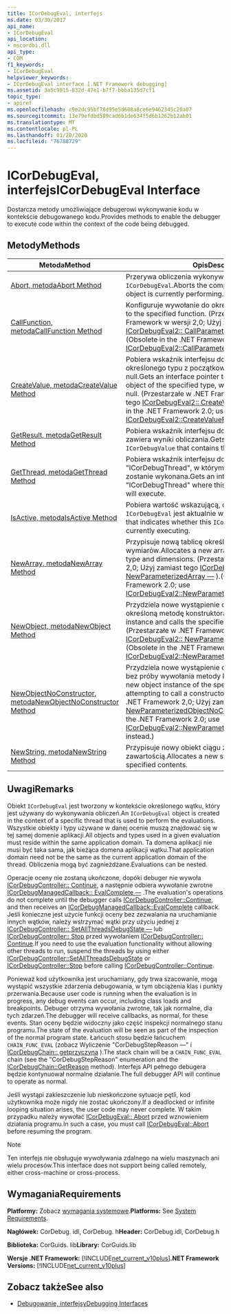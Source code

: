 ```yaml
---
title: ICorDebugEval, interfejs
ms.date: 03/30/2017
api_name:
- ICorDebugEval
api_location:
- mscordbi.dll
api_type:
- COM
f1_keywords:
- ICorDebugEval
helpviewer_keywords:
- ICorDebugEval interface [.NET Framework debugging]
ms.assetid: 3a5c9815-832d-47e1-b7f7-bbba135d7cf1
topic_type:
- apiref
ms.openlocfilehash: c9e2dc95bf78d95e5d608a8ce6e9462345c20a07
ms.sourcegitcommit: 13e79efdbd589cad6b1de634f5d6b1262b12ab01
ms.translationtype: MT
ms.contentlocale: pl-PL
ms.lasthandoff: 01/28/2020
ms.locfileid: "76788729"
---
```

# <a name="icordebugeval-interface"></a><span data-ttu-id="bf594-102">ICorDebugEval, interfejs</span><span class="sxs-lookup"><span data-stu-id="bf594-102">ICorDebugEval Interface</span></span>

<span data-ttu-id="bf594-103">Dostarcza metody umożliwiające debugerowi wykonywanie kodu w kontekście debugowanego kodu.</span><span class="sxs-lookup"><span data-stu-id="bf594-103">Provides methods to enable the debugger to execute code within the context of the code being debugged.</span></span>  
  
## <a name="methods"></a><span data-ttu-id="bf594-104">Metody</span><span class="sxs-lookup"><span data-stu-id="bf594-104">Methods</span></span>  
  
|<span data-ttu-id="bf594-105">Metoda</span><span class="sxs-lookup"><span data-stu-id="bf594-105">Method</span></span>|<span data-ttu-id="bf594-106">Opis</span><span class="sxs-lookup"><span data-stu-id="bf594-106">Description</span></span>|  
|------------|-----------------|  
|[<span data-ttu-id="bf594-107">Abort, metoda</span><span class="sxs-lookup"><span data-stu-id="bf594-107">Abort Method</span></span>](icordebugeval-abort-method.md)|<span data-ttu-id="bf594-108">Przerywa obliczenia wykonywane przez ten obiekt `ICorDebugEval`.</span><span class="sxs-lookup"><span data-stu-id="bf594-108">Aborts the computation this `ICorDebugEval` object is currently performing.</span></span>|  
|[<span data-ttu-id="bf594-109">CallFunction, metoda</span><span class="sxs-lookup"><span data-stu-id="bf594-109">CallFunction Method</span></span>](icordebugeval-callfunction-method.md)|<span data-ttu-id="bf594-110">Konfiguruje wywołanie do określonej funkcji.</span><span class="sxs-lookup"><span data-stu-id="bf594-110">Sets up a call to the specified function.</span></span> <span data-ttu-id="bf594-111">(Przestarzałe w .NET Framework w wersji 2,0; Użyj zamiast tego [ICorDebugEval2:: CallParameterizedFunction —](icordebugeval2-callparameterizedfunction-method.md) ).</span><span class="sxs-lookup"><span data-stu-id="bf594-111">(Obsolete in the .NET Framework version 2.0; use [ICorDebugEval2::CallParameterizedFunction](icordebugeval2-callparameterizedfunction-method.md) instead.)</span></span>|  
|[<span data-ttu-id="bf594-112">CreateValue, metoda</span><span class="sxs-lookup"><span data-stu-id="bf594-112">CreateValue Method</span></span>](icordebugeval-createvalue-method.md)|<span data-ttu-id="bf594-113">Pobiera wskaźnik interfejsu do obiektu "ICorDebugValue" określonego typu z początkową wartością zero lub null.</span><span class="sxs-lookup"><span data-stu-id="bf594-113">Gets an interface pointer to an "ICorDebugValue" object of the specified type, with an initial value of zero or null.</span></span> <span data-ttu-id="bf594-114">(Przestarzałe w .NET Framework 2,0; Użyj zamiast tego [ICorDebugEval2:: CreateValueForType —](icordebugeval2-createvaluefortype-method.md) ).</span><span class="sxs-lookup"><span data-stu-id="bf594-114">(Obsolete in the .NET Framework 2.0; use [ICorDebugEval2::CreateValueForType](icordebugeval2-createvaluefortype-method.md) instead.)</span></span>|  
|[<span data-ttu-id="bf594-115">GetResult, metoda</span><span class="sxs-lookup"><span data-stu-id="bf594-115">GetResult Method</span></span>](icordebugeval-getresult-method.md)|<span data-ttu-id="bf594-116">Pobiera wskaźnik interfejsu do `ICorDebugValue`, który zawiera wyniki obliczania.</span><span class="sxs-lookup"><span data-stu-id="bf594-116">Gets an interface pointer to an `ICorDebugValue` that contains the results of the evaluation.</span></span>|  
|[<span data-ttu-id="bf594-117">GetThread, metoda</span><span class="sxs-lookup"><span data-stu-id="bf594-117">GetThread Method</span></span>](icordebugeval-getthread-method.md)|<span data-ttu-id="bf594-118">Pobiera wskaźnik interfejsu do elementu "ICorDebugThread", w którym ta Ocena wykonuje lub zostanie wykonana.</span><span class="sxs-lookup"><span data-stu-id="bf594-118">Gets an interface pointer to the "ICorDebugThread" where this evaluation is executing or will execute.</span></span>|  
|[<span data-ttu-id="bf594-119">IsActive, metoda</span><span class="sxs-lookup"><span data-stu-id="bf594-119">IsActive Method</span></span>](icordebugeval-isactive-method.md)|<span data-ttu-id="bf594-120">Pobiera wartość wskazującą, czy ten obiekt `ICorDebugEval` jest aktualnie wykonywany.</span><span class="sxs-lookup"><span data-stu-id="bf594-120">Gets a value that indicates whether this `ICorDebugEval` object is currently executing.</span></span>|  
|[<span data-ttu-id="bf594-121">NewArray, metoda</span><span class="sxs-lookup"><span data-stu-id="bf594-121">NewArray Method</span></span>](icordebugeval-newarray-method.md)|<span data-ttu-id="bf594-122">Przypisuje nową tablicę określonego typu elementu i wymiarów.</span><span class="sxs-lookup"><span data-stu-id="bf594-122">Allocates a new array of the specified element type and dimensions.</span></span> <span data-ttu-id="bf594-123">(Przestarzałe w .NET Framework 2,0; Użyj zamiast tego [ICorDebugEval2:: NewParameterizedArray —](icordebugeval2-newparameterizedarray-method.md) ).</span><span class="sxs-lookup"><span data-stu-id="bf594-123">(Obsolete in the .NET Framework 2.0; use [ICorDebugEval2::NewParameterizedArray](icordebugeval2-newparameterizedarray-method.md) instead.)</span></span>|  
|[<span data-ttu-id="bf594-124">NewObject, metoda</span><span class="sxs-lookup"><span data-stu-id="bf594-124">NewObject Method</span></span>](icordebugeval-newobject-method.md)|<span data-ttu-id="bf594-125">Przydziela nowe wystąpienie obiektu i wywołuje określoną metodę konstruktora.</span><span class="sxs-lookup"><span data-stu-id="bf594-125">Allocates a new object instance and calls the specified constructor method.</span></span> <span data-ttu-id="bf594-126">(Przestarzałe w .NET Framework 2,0; Użyj zamiast tego [ICorDebugEval2:: NewParameterizedObject —](icordebugeval2-newparameterizedobject-method.md) ).</span><span class="sxs-lookup"><span data-stu-id="bf594-126">(Obsolete in the .NET Framework 2.0; use [ICorDebugEval2::NewParameterizedObject](icordebugeval2-newparameterizedobject-method.md) instead.)</span></span>|  
|[<span data-ttu-id="bf594-127">NewObjectNoConstructor, metoda</span><span class="sxs-lookup"><span data-stu-id="bf594-127">NewObjectNoConstructor Method</span></span>](icordebugeval-newobjectnoconstructor-method.md)|<span data-ttu-id="bf594-128">Przydziela nowe wystąpienie obiektu określonego typu, bez próby wywołania metody konstruktora.</span><span class="sxs-lookup"><span data-stu-id="bf594-128">Allocates a new object instance of the specified type, without attempting to call a constructor method.</span></span> <span data-ttu-id="bf594-129">(Przestarzałe w .NET Framework 2,0; Użyj zamiast tego [ICorDebugEval2:: NewParameterizedObjectNoConstructor —](icordebugeval2-newparameterizedobjectnoconstructor-method.md) ).</span><span class="sxs-lookup"><span data-stu-id="bf594-129">(Obsolete in the .NET Framework 2.0; use [ICorDebugEval2::NewParameterizedObjectNoConstructor](icordebugeval2-newparameterizedobjectnoconstructor-method.md) instead.)</span></span>|  
|[<span data-ttu-id="bf594-130">NewString, metoda</span><span class="sxs-lookup"><span data-stu-id="bf594-130">NewString Method</span></span>](icordebugeval-newstring-method.md)|<span data-ttu-id="bf594-131">Przypisuje nowy obiekt ciągu z określoną zawartością.</span><span class="sxs-lookup"><span data-stu-id="bf594-131">Allocates a new string object with the specified contents.</span></span>|  
  
## <a name="remarks"></a><span data-ttu-id="bf594-132">Uwagi</span><span class="sxs-lookup"><span data-stu-id="bf594-132">Remarks</span></span>  
 <span data-ttu-id="bf594-133">Obiekt `ICorDebugEval` jest tworzony w kontekście określonego wątku, który jest używany do wykonywania obliczeń.</span><span class="sxs-lookup"><span data-stu-id="bf594-133">An `ICorDebugEval` object is created in the context of a specific thread that is used to perform the evaluations.</span></span> <span data-ttu-id="bf594-134">Wszystkie obiekty i typy używane w danej ocenie muszą znajdować się w tej samej domenie aplikacji.</span><span class="sxs-lookup"><span data-stu-id="bf594-134">All objects and types used in a given evaluation must reside within the same application domain.</span></span> <span data-ttu-id="bf594-135">Ta domena aplikacji nie musi być taka sama, jak bieżąca domena aplikacji wątku.</span><span class="sxs-lookup"><span data-stu-id="bf594-135">That application domain need not be the same as the current application domain of the thread.</span></span> <span data-ttu-id="bf594-136">Obliczenia mogą być zagnieżdżane.</span><span class="sxs-lookup"><span data-stu-id="bf594-136">Evaluations can be nested.</span></span>  
  
 <span data-ttu-id="bf594-137">Operacje oceny nie zostaną ukończone, dopóki debuger nie wywoła [ICorDebugController:: Continue](icordebugcontroller-continue-method.md), a następnie odbiera wywołanie zwrotne [ICorDebugManagedCallback:: EvalComplete —](icordebugmanagedcallback-evalcomplete-method.md) .</span><span class="sxs-lookup"><span data-stu-id="bf594-137">The evaluation's operations do not complete until the debugger calls [ICorDebugController::Continue](icordebugcontroller-continue-method.md), and then receives an [ICorDebugManagedCallback::EvalComplete](icordebugmanagedcallback-evalcomplete-method.md) callback.</span></span> <span data-ttu-id="bf594-138">Jeśli konieczne jest użycie funkcji oceny bez zezwalania na uruchamianie innych wątków, należy wstrzymać wątki przy użyciu jednej z [ICorDebugController:: SetAllThreadsDebugState —](icordebugcontroller-setallthreadsdebugstate-method.md) lub [ICorDebugController:: Stop](icordebugcontroller-stop-method.md) przed wywołaniem [ICorDebugController:: Continue](icordebugcontroller-continue-method.md).</span><span class="sxs-lookup"><span data-stu-id="bf594-138">If you need to use the evaluation functionality without allowing other threads to run, suspend the threads by using either [ICorDebugController::SetAllThreadsDebugState](icordebugcontroller-setallthreadsdebugstate-method.md) or [ICorDebugController::Stop](icordebugcontroller-stop-method.md) before calling [ICorDebugController::Continue](icordebugcontroller-continue-method.md).</span></span>  
  
 <span data-ttu-id="bf594-139">Ponieważ kod użytkownika jest uruchamiany, gdy trwa szacowanie, mogą wystąpić wszystkie zdarzenia debugowania, w tym obciążenia klas i punkty przerwania.</span><span class="sxs-lookup"><span data-stu-id="bf594-139">Because user code is running when the evaluation is in progress, any debug events can occur, including class loads and breakpoints.</span></span> <span data-ttu-id="bf594-140">Debuger otrzyma wywołania zwrotne, tak jak normalne, dla tych zdarzeń.</span><span class="sxs-lookup"><span data-stu-id="bf594-140">The debugger will receive callbacks, as normal, for these events.</span></span> <span data-ttu-id="bf594-141">Stan oceny będzie widoczny jako część inspekcji normalnego stanu programu.</span><span class="sxs-lookup"><span data-stu-id="bf594-141">The state of the evaluation will be seen as part of the inspection of the normal program state.</span></span> <span data-ttu-id="bf594-142">Łańcuch stosu będzie łańcuchem `CHAIN_FUNC_EVAL` (zobacz Wyliczenie "CorDebugStepReason —" i [ICorDebugChain:: getprzyczyna](icordebugchain-getreason-method.md) ).</span><span class="sxs-lookup"><span data-stu-id="bf594-142">The stack chain will be a `CHAIN_FUNC_EVAL` chain (see the "CorDebugStepReason" enumeration and the [ICorDebugChain::GetReason](icordebugchain-getreason-method.md) method).</span></span> <span data-ttu-id="bf594-143">Interfejs API pełnego debugera będzie kontynuował normalne działanie.</span><span class="sxs-lookup"><span data-stu-id="bf594-143">The full debugger API will continue to operate as normal.</span></span>  
  
 <span data-ttu-id="bf594-144">Jeśli wystąpi zakleszczenie lub nieskończone sytuacje pętli, kod użytkownika może nigdy nie zostać ukończony.</span><span class="sxs-lookup"><span data-stu-id="bf594-144">If a deadlocked or infinite looping situation arises, the user code may never complete.</span></span> <span data-ttu-id="bf594-145">W takim przypadku należy wywołać [ICorDebugEval:: Abort](icordebugeval-abort-method.md) przed wznowieniem działania programu.</span><span class="sxs-lookup"><span data-stu-id="bf594-145">In such a case, you must call [ICorDebugEval::Abort](icordebugeval-abort-method.md) before resuming the program.</span></span>  
  
> [!NOTE]
> <span data-ttu-id="bf594-146">Ten interfejs nie obsługuje wywoływania zdalnego na wielu maszynach ani wielu procesów.</span><span class="sxs-lookup"><span data-stu-id="bf594-146">This interface does not support being called remotely, either cross-machine or cross-process.</span></span>  
  
## <a name="requirements"></a><span data-ttu-id="bf594-147">Wymagania</span><span class="sxs-lookup"><span data-stu-id="bf594-147">Requirements</span></span>  
 <span data-ttu-id="bf594-148">**Platformy:** Zobacz [wymagania systemowe](../../../../docs/framework/get-started/system-requirements.md).</span><span class="sxs-lookup"><span data-stu-id="bf594-148">**Platforms:** See [System Requirements](../../../../docs/framework/get-started/system-requirements.md).</span></span>  
  
 <span data-ttu-id="bf594-149">**Nagłówek:** CorDebug. idl, CorDebug. h</span><span class="sxs-lookup"><span data-stu-id="bf594-149">**Header:** CorDebug.idl, CorDebug.h</span></span>  
  
 <span data-ttu-id="bf594-150">**Biblioteka:** CorGuids. lib</span><span class="sxs-lookup"><span data-stu-id="bf594-150">**Library:** CorGuids.lib</span></span>  
  
 <span data-ttu-id="bf594-151">**Wersje .NET Framework:** [!INCLUDE[net_current_v10plus](../../../../includes/net-current-v10plus-md.md)]</span><span class="sxs-lookup"><span data-stu-id="bf594-151">**.NET Framework Versions:** [!INCLUDE[net_current_v10plus](../../../../includes/net-current-v10plus-md.md)]</span></span>  
  
## <a name="see-also"></a><span data-ttu-id="bf594-152">Zobacz także</span><span class="sxs-lookup"><span data-stu-id="bf594-152">See also</span></span>

- [<span data-ttu-id="bf594-153">Debugowanie, interfejsy</span><span class="sxs-lookup"><span data-stu-id="bf594-153">Debugging Interfaces</span></span>](debugging-interfaces.md)
